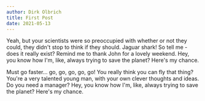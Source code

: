 ```yaml
---
author: Dirk Olbrich
title: First Post
date: 2021-05-13
---
```


Yeah, but your scientists were so preoccupied with whether or not they could, they didn't stop to think if they should. Jaguar shark! So tell me - does it really exist? Remind me to thank John for a lovely weekend. Hey, you know how I'm, like, always trying to save the planet? Here's my chance.

Must go faster... go, go, go, go, go! You really think you can fly that thing? You're a very talented young man, with your own clever thoughts and ideas. Do you need a manager? Hey, you know how I'm, like, always trying to save the planet? Here's my chance.
